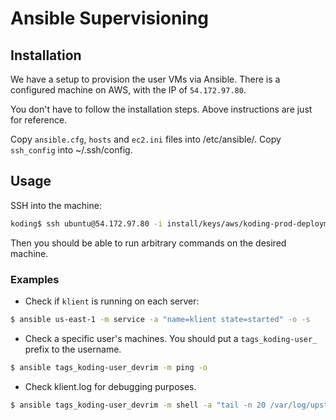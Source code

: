 # Ansible Supervisioning

## Installation

We have a setup to provision the user VMs via Ansible.
There is a configured machine on AWS, with the IP of `54.172.97.80`.

You don't have to follow the installation steps. Above instructions are just for reference.

Copy `ansible.cfg`, `hosts` and `ec2.ini` files into /etc/ansible/.
Copy `ssh_config` into ~/.ssh/config.

## Usage

SSH into the machine:

```sh
koding$ ssh ubuntu@54.172.97.80 -i install/keys/aws/koding-prod-deployment.pem
```

Then you should be able to run arbitrary commands on the desired machine.

### Examples

* Check if `klient` is running on each server:

```sh
$ ansible us-east-1 -m service -a "name=klient state=started" -o -s
```

* Check a specific user's machines. You should put a `tags_koding-user_` prefix to the username.

```sh
$ ansible tags_koding-user_devrim -m ping -o
```

* Check klient.log for debugging purposes.

```sh
$ ansible tags_koding-user_devrim -m shell -a "tail -n 20 /var/log/upstart/klient.log" -s
```
